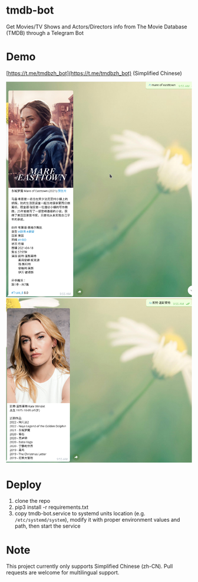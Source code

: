 # tmdb-bot
Get Movies/TV Shows and Actors/Directors info from The Movie Database (TMDB) through a Telegram Bot

# Demo

[https://t.me/tmdbzh_bot](https://t.me/tmdbzh_bot) (Simplified Chinese)

![](assets/tv.png)
![](assets/actor.png)

# Deploy

1. clone the repo
2. pip3 install -r requirements.txt
3. copy tmdb-bot.service to systemd units location (e.g. `/etc/systemd/system`), modify it with proper environment values and path, then start the service

# Note

This project currently only supports Simplified Chinese (zh-CN). Pull requests are welcome for multilingual support.
